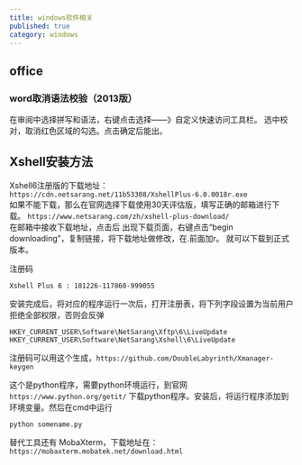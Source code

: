 ```yaml
---
title: windows软件相关
published: true
category: windows
---
```


## office
### word取消语法校验（2013版）
在审阅中选择拼写和语法，右键点击选择——》自定义快速访问工具栏。
选中校对，取消红色区域的勾选。点击确定后能出。

## Xshell安装方法
Xshell6注册版的下载地址： `https://cdn.netsarang.net/11b53308/XshellPlus-6.0.0018r.exe`      
如果不能下载，那么在官网选择下载使用30天评估版，填写正确的邮箱进行下载。
`https://www.netsarang.com/zh/xshell-plus-download/`        
在邮箱中接收下载地址，点击后 出现下载页面，右键点击“begin downloading”，复制链接，将下载地址做修改，在.前面加r。
就可以下载到正式版本。

注册码
```
Xshell Plus 6 : 181226-117860-999055
```
安装完成后，将对应的程序运行一次后，打开注册表，将下列字段设置为当前用户拒绝全部权限，否则会反弹
```
HKEY_CURRENT_USER\Software\NetSarang\Xftp\6\LiveUpdate
HKEY_CURRENT_USER\Software\NetSarang\Xshell\6\LiveUpdate
```
注册码可以用这个生成，`https://github.com/DoubleLabyrinth/Xmanager-keygen`

这个是python程序，需要python环境运行，到官网`https://www.python.org/getit/` 下载python程序。安装后，将运行程序添加到
环境变量。然后在cmd中运行
```
python somename.py
```
替代工具还有 MobaXterm，下载地址在：`https://mobaxterm.mobatek.net/download.html`
